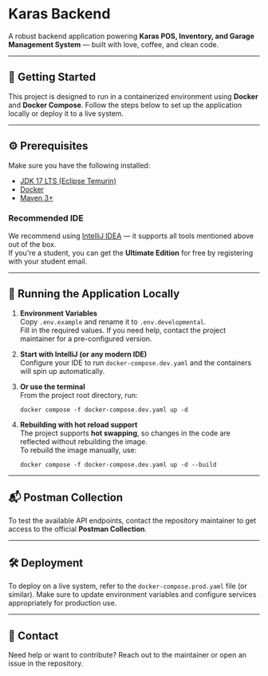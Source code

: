 # Karas Backend

A robust backend application powering **Karas POS, Inventory, and Garage Management System** — built with love, coffee, and clean code.

---

## 🚀 Getting Started

This project is designed to run in a containerized environment using **Docker** and **Docker Compose**. Follow the steps below to set up the application locally or deploy it to a live system.

---

## ⚙️ Prerequisites

Make sure you have the following installed:

- [JDK 17 LTS (Eclipse Temurin)](https://adoptium.net/temurin/releases/?version=17)
- [Docker](https://www.docker.com/)
- [Maven 3+](https://maven.apache.org/)

### Recommended IDE

We recommend using [IntelliJ IDEA](https://www.jetbrains.com/idea/download/) — it supports all tools mentioned above out of the box.  
If you're a student, you can get the **Ultimate Edition** for free by registering with your student email.

---

## 🧪 Running the Application Locally

1. **Environment Variables**  
   Copy `.env.example` and rename it to `.env.developmental`.  
   Fill in the required values. If you need help, contact the project maintainer for a pre-configured version.

2. **Start with IntelliJ (or any modern IDE)**  
   Configure your IDE to run `docker-compose.dev.yaml` and the containers will spin up automatically.

3. **Or use the terminal**  
   From the project root directory, run:

       docker compose -f docker-compose.dev.yaml up -d

4. **Rebuilding with hot reload support**  
   The project supports **hot swapping**, so changes in the code are reflected without rebuilding the image.  
   To rebuild the image manually, use:

       docker compose -f docker-compose.dev.yaml up -d --build

---

## 📬 Postman Collection

To test the available API endpoints, contact the repository maintainer to get access to the official **Postman Collection**.

---

## 🛠 Deployment

To deploy on a live system, refer to the `docker-compose.prod.yaml` file (or similar). Make sure to update environment variables and configure services appropriately for production use.

---

## 💬 Contact

Need help or want to contribute? Reach out to the maintainer or open an issue in the repository.
